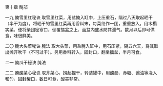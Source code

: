 第十章 醃部

一九 腌雪里红秘诀
取雪里红菜，用盐腌入缸中，上压重石，隔过八天取起晒干（半干为度）。将晒干的雪里红菜再用香料末，每菜绞作一团，重重放入，用木榻实菜，便将柴团密塞口，倒覆擂盆之上，面盆内盛水防其泄气。数月以后即可供食，味很鲜美。

二〇 腌大头菜秘诀
腌法
取大头菜，用盐腌入缸中，用石压紧，隔五六天，将其取出摊开吹干（不可过干）。另用香料转入，固封口，翻坐擂盆，半月可食。

二一 腌瓜干秘诀
腌法

二二 腌酸菜心秘诀
取芥菜心，捞起捏干，转装罐中，用酸醋、赤糖、酱油等浇入和匀，固封罐口，数日可食，酸美非常。